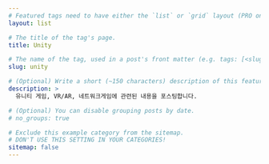 ```yaml
---
# Featured tags need to have either the `list` or `grid` layout (PRO only).
layout: list

# The title of the tag's page.
title: Unity

# The name of the tag, used in a post's front matter (e.g. tags: [<slug>]).
slug: unity

# (Optional) Write a short (~150 characters) description of this featured tag.
description: >
  유니티 게임, VR/AR, 네트워크게임에 관련된 내용을 포스팅합니다.

# (Optional) You can disable grouping posts by date.
# no_groups: true

# Exclude this example category from the sitemap.
# DON'T USE THIS SETTING IN YOUR CATEGORIES!
sitemap: false
---
```

